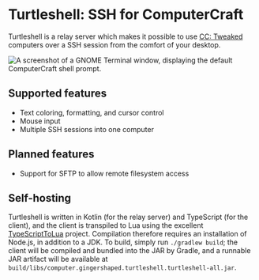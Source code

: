 # Turtleshell: SSH for ComputerCraft

Turtleshell is a relay server which makes it possible to use [CC: Tweaked](https://tweaked.cc) computers over a SSH session from the comfort of your desktop.

![A screenshot of a GNOME Terminal window, displaying the default ComputerCraft shell prompt.](https://hedgedoc.ginger.services/uploads/43932466-38d9-499c-bc74-130c5d120a89.png)

## Supported features
* Text coloring, formatting, and cursor control
* Mouse input
* Multiple SSH sessions into one computer

## Planned features
* Support for SFTP to allow remote filesystem access

## Self-hosting
Turtleshell is written in Kotlin (for the relay server) and TypeScript (for the client), and the client is transpiled to Lua using the excellent [TypeScriptToLua](https://typescripttolua.github.io/) project. Compilation therefore requires an installation of Node.js, in addition to a JDK. To build, simply run `./gradlew build`; the client will be compiled and bundled into the JAR by Gradle, and a runnable JAR artifact will be available at `build/libs/computer.gingershaped.turtleshell.turtleshell-all.jar`.